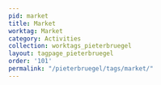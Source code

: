 ```yaml
---
pid: market
title: Market
worktag: Market
category: Activities
collection: worktags_pieterbruegel
layout: tagpage_pieterbruegel
order: '101'
permalink: "/pieterbruegel/tags/market/"
---
```

